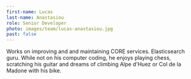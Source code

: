 ```yaml
---
first-name: Lucas
last-name: Anastasiou
role: Senior Developer
photo: images/team/lucas-anastasiou.jpg
past: false
---
```

Works on improving and and maintaining CORE services. Elasticsearch guru.
While not on his computer coding, he enjoys playing chess, scratching his
guitar and dreams of climbing Alpe d'Huez or Col de la Madone with his bike.
